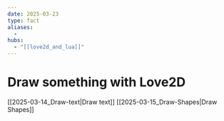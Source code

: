 ```yaml
---
date: 2025-03-23
type: fact
aliases:
  -
hubs:
  - "[[love2d_and_lua]]"
---
```


# Draw something with Love2D
[[2025-03-14_Draw-text|Draw text]]
[[2025-03-15_Draw-Shapes|Draw Shapes]]

